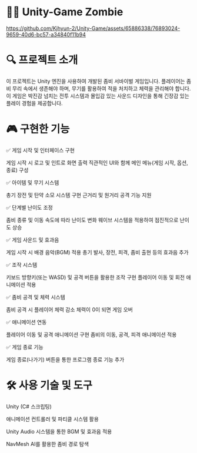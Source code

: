 # 🧟‍♂️ Unity-Game Zombie

https://github.com/Kjhyun-2/Unity-Game/assets/65886338/76893024-9659-40d6-bc57-a34840f11b94

# 🔍 프로젝트 소개
이 프로젝트는 Unity 엔진을 사용하여 개발된 좀비 서바이벌 게임입니다. 플레이어는 좀비 무리 속에서 생존해야 하며, 무기를 활용하여 적을 처치하고 체력을 관리해야 합니다. 
이 게임은 박진감 넘치는 전투 시스템과 몰입감 있는 사운드 디자인을 통해 긴장감 있는 플레이 경험을 제공합니다.

# 🎮 구현한 기능
✅ 게임 시작 및 인터페이스 구현

게임 시작 시 로고 및 인트로 화면 출력
직관적인 UI와 함께 메인 메뉴(게임 시작, 옵션, 종료) 구성

✅ 아이템 및 무기 시스템

총기 장전 및 탄약 소모 시스템 구현
근거리 및 원거리 공격 기능 지원

✅ 단계별 난이도 조정

좀비 종류 및 이동 속도에 따라 난이도 변화
웨이브 시스템을 적용하여 점진적으로 난이도 상승

✅ 게임 사운드 및 효과음

게임 시작 시 배경 음악(BGM) 적용
총기 발사, 장전, 피격, 좀비 출현 등의 효과음 추가

✅ 조작 시스템

키보드 방향키(또는 WASD) 및 공격 버튼을 활용한 조작 구현
플레이어 이동 및 회전 애니메이션 적용

✅ 좀비 공격 및 체력 시스템

좀비 공격 시 플레이어 체력 감소
체력이 0이 되면 게임 오버

✅ 애니메이션 연동

플레이어 이동 및 공격 애니메이션 구현
좀비의 이동, 공격, 피격 애니메이션 적용

✅ 게임 종료 기능

게임 종료(나가기) 버튼을 통한 프로그램 종료 기능 추가

# 🛠 사용 기술 및 도구
Unity (C# 스크립팅)

애니메이션 컨트롤러 및 파티클 시스템 활용

Unity Audio 시스템을 통한 BGM 및 효과음 적용

NavMesh AI를 활용한 좀비 경로 탐색


